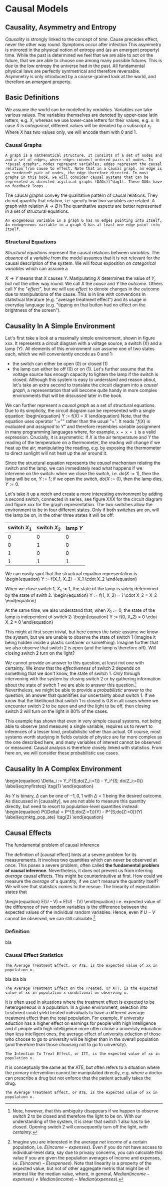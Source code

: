 # Causal Models

## Causality, Asymmetry and Entropy

*Causality* is strongly linked to the concept of *time*. Cause precedes effect, never the other way round. Symptoms occur after infection
This asymmetry is mirrored in the physical notion of entropy and (as an emergent property) time.
While the past is determined we feel that we are able to act on the future, that we are able to choose one among many possible futures. This is due to the low entropy the universe had in the past.
All fundamental physical laws are perfectly symmetrical and therefore reversable. Asymmetry is only introduced by a coarse-grained look at the world, and therefore an *emergent* property.


## Basic Definitions
We assume the world can be modelled by *variables*. Variables can take various values. The variables themselves are denoted by upper-case latin letters, e.g. $X$, whereas we use lower-case letters for their values, e.g. $x$. In case $X$ is *categorical*, different values will be denoted by a subscript $x_j$. Where $X$ has two values only, we will encode them with $0$ and $1$.

### Causal Graphs

```{definition, graphs, name = "Causal Graph"}
A graph is a mathematical structure. It consists of a set of nodes and and a set of edges, where edges connect ordered pairs of nodes. In *causal graphs*, nodes represent variables; edges represent the causal relation from cause to effect. Note that in a causal graph, an edge is an *ordered* pair of nodes, the edge therefore directed. In most graphs in this book, we will consider causal systems that can be represeted as directed acyclical graphs (DAGs)[^dag1]. These DAGs have no feedback loops.
```

[^dag1]: Readers familiar with DAGs data processing pipelines will recognize that these too describe causal mechanisms. Datasets are manipulated in an ordered sequence of steps to produce a final outcome where the result of each step is determined by the outcome of its parents steps (the input datasets) and the mechanism itself (the transformation of the datasets).

The causal graphs convey the qualitative pattern of causal relations. They do not quantify that relation, i.e. specify how two variables are related. A graph with relation $A \rightarrow B$
It The quantitative aspects are better represented in a set of structural equations.

```{definition, exoendo, name = "Exogeneous and Endogeneous Variables"}
An exogeneous variable in a graph G has no edges pointing into itself.
An endogeneous variable in a graph G has at least one edge point into itself.
```

### Structural Equations

*Structural equations* represent the causal relations between *variables*. The *absence* of a variable from the model assumes that it is not relevant for the causal description of the system.
We will focus exposition on *categorical variables* which can assume a

$X \rightarrow Y$ means that $X$ causes $Y$. Manipulating $X$ determines the value of $Y$, but not the other way round. We call $X$ the *cause* and $Y$ the *outcome*. Others call $Y$ the "*effect*", but we will use *effect* to denote changes in the outcome due to manipulations of the cause. This is in line with conventions in statistical literature (e.g. "average treatment effect") and its usage in everyday language (e.g. "tipping on that button had no effect on the brightness of the screen").

## Causality In A Simple Environment
Let's first take a look at a maximally simple environment, shown in figure xxx. It represents a circuit diagram with a voltage source, a switch (X) and a lamp (Y). All elements of this environment can assume one of two states each, which we will conveniently encode as 0 and 1:
* the switch can either be open (0) or closed (1)
* the lamp can either be off (0) or on (1).
Let's further assume that the voltage source has enough capacity to lighten the lamp if the switch is closed. Although this system is easy to understand and reason about, let's take an extra second to translate the circuit diagram into a *causal graph*, a representation that will become quite handy in more complex environments that will be discussed later in the book.



We can further represent a *causal graph* as a set of structural equations. Due to its simplicity, the circuit diagram can be represented with a single equation:
\begin{equation}
Y := f(X) = X
\end{equation}
Note, that the equation uses operator "$:=$"" rather than the usual "$=$". It reads "$f(X)$ is evaluated and *assigned* to $Y$" and therefore resembles variable assignment in many programming languages where, for example, `x = x + 1` is a valid expression. Crucially, it is asymmetric: if $X$ is the air temperature and $Y$ the reading of the temperature on a thermometer, the reading will change if we heat up the air; manipulating the reading, e.g. by exposing the thermometer to direct sunlight will not heat up the air around it.

Since the structural equation represents the *causal mechanism* relating the switch and the lamp, we can immediately read what happens if we intervene on the switch: when we close the switch, i.e. $do(X:= 1)$, then the lamp will be on, $Y := 1$; if we open the switch, $do(X:= 0)$, then the lamp dies, $Y := 0$.

Let's take it up a notch and create a more interesting environment by adding a second switch, connected in series, see figure XXX for the circuit diagram and figure xxx for the graph representation. The two switches allow the environment to be in four different states. Only if both switches are on, will the lamp be on, in the other three states it will be off:

| switch $X_1$ 	| switch $X_2$ 	| lamp $Y$  |
|-------------	|-------------	|---------	|
| 0           	| 0           	| 0       	|
| 0           	| 1           	| 0       	|
| 1           	| 0           	| 0       	|
| 1           	| 1           	| 1       	|

We can easily spot that the structural equation representation is
\begin{equation}
Y := f(X_1, X_2) = X_1 \cdot X_2
\end{equation}

When we close switch 1, $X_1 := 1$, the state of the lamp is solely determined by the state of swith 2.
\begin{equation}
Y := f(1, X_2) = 1 \cdot X_2 = X_2
\end{equation}

At the same time, we also understand that, when $X_1 := 0$, the state of the lamp is independent of switch 2:
\begin{equation}
Y := f(0, X_2) = 0 \cdot X_2 = 0
\end{equation}

This might at first seem trivial, but here comes the twist: assume we know the system, but we are unable to observe the state of switch 1 (imagine it being hidden inside a plastic container or something). Imagine further that we also observe that switch 2 is open (and the lamp is therefore off). Will closing switch 2 turn on the light?

We cannot provide an answer to this question, at least not one with certainty. We know that the *effectiveness* of switch 2 depends on something that we don't know, the state of switch 1. *Only* through intervening with the system by closing switch 2 or by gathering information about the state of switch 1 we are able to answer this question.[^cf1] Nevertheless, we might be able to provide a *probabilistic* answer to the question, an answer that quanitifies our uncertainty about switch 1. If we know that the likelihood that switch 1 is closed is 0.8 in all cases where we encounter switch 2 to be open and and the light to be off, then closing switch 2 will turn on the light in 80% of the cases.

[^cf1]: Note, however, that this ambiguity disappears if we happen to observe switch 2 to be closed and therefore the light to be on. With our understanding of the system, it is clear that switch 1 also has to be closed. Opening switch 2 will consequently turn off the light, *with certainty*.

This example has shown that even in very simple causal systems, not being able to observe (and measure) a single variable, requires us to revert to inferences of a lesser kind, probabilistic rather than actual. Of course, most systems worth studying in fields outside of physics are far more complex as the one described here, and many variables of interest cannot be observed or measured. Causal analysis is therefore closely linked with statistics. From here on, we will consider these probabilistic use cases.

## Causality In A Complex Environment
\begin{equation}
\Delta_i := Y_i^{S;do(Z_i:=1)} - Y_i^{S; do(Z_i:=0)} \label{eq:myfirsteq} \tag{1}
\end{equation}

As $Y$ is binary, $\Delta$ can be one of ${-1, 0, 1}$ with $\Delta = 1$ being the desired outcome. As discussed in [causality], we are not able to measure this quantity directly, but need to resort to population-level quantities instead:
\begin{equation}
P(\Delta) = P^{S;do(Z:=1)}(Y) - P^{S;do(Z:=0)}(Y) \label{eq:mktg_pop_ate} \tag{2}
\end{equation}

## Causal Effects

The fundamental problem of causal inference

The definition of [causal effect] hints at a severe problem for its measurements. It involves two quantities which can never be observed at once. This poses a severe problem, often called **the fundamental problem of causal inference**.
Nevertheless, it does not prevent us from inferring *average* causal effects. This might be counterintuitive at first. How could we measure the *average* of a quantity, if we can't measure the quantity itself? We will see that statistics comes to the rescue. The linearity of expectation states that

\begin{equation}
E(U - V) = E(U) - (V)
\end{equation}
i.e. expected value of the difference of two random variables is the difference between the expected values of the individual random variables. Hence, even if $U - V$ cannot be observed, we can still calculate.[^linexpex1]

[^linexpex1]: Imagine you are interested in the average *net income* of a certain population, i.e. $E(income - expenses)$. Even if you do not have access to individual-level data, say due to privacy concerns, you can calculate this value if you are given the population averages of income and expenses, i.e. $E(income) - E(expenses)$. Note that linearity is a property of the expected value, but not of other aggregate metris that might be of interest like the median value, where, in general, $Median(income - expenses) \neq Median(income) - Median(expenses)$.

### Definition

bla

### Causal Effect Statistics

```{definition, ate, name = "Average Treatment Effect"}
The Average Treatment Effect, or ATE, is the expected value of xx in population x.
```

bla bla bla

```{definition, att, name = "Average Treatment Effect on the Treated"}
The Average Treatment Effect on the Treated, or ATT, is the expected value of xx in population x conditional on observing x.
```

It is often used in situations where the treatment effect is expected to be heterogeneous in a population. In a given environment, selection into treatment could yield treated individuals to have a different average treatment effect than the total population. For example, if university eduction has a higher effect on earnings for people with high intelligence and if people with high intelligence more often chose a university education than less intelligent ones, the average effect of university eduction of those who choose to go to university will be higher than in the overall population (and therefore than those choosing not to go to university).


```{definition, itt, name = "Intention To Treat Effect"}
The Intention To Treat Effect, or ITT, is the expected value of xx in population x.
```

It is conceptually the same as the ATE, but often refers to a situation where the primary intervention cannot be manipulated directly, e.g. where a doctor can prescribe a drug but not enforce that the patient actually takes the drug.


```{definition, late, name = "Local Average Treatment Effect"}
The Average Treatment Effect, or ATE, is the expected value of xx in population x.
```
